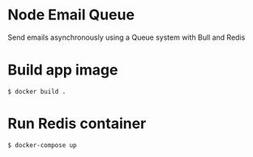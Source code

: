 # Node Email Queue
Send emails asynchronously using a Queue system with Bull and Redis

# Build app image
```$ docker build . ```

# Run Redis container
```$ docker-compose up```
